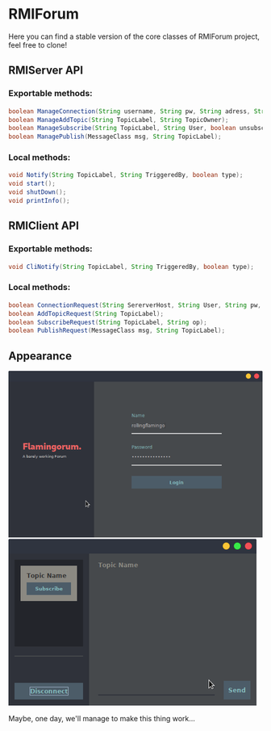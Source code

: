 # RMIForum
Here you can find a stable version of the core classes of RMIForum project, feel free to clone!
## RMIServer API
### Exportable methods:
```java
boolean ManageConnection(String username, String pw, String adress, String op);
boolean ManageAddTopic(String TopicLabel, String TopicOwner);
boolean ManageSubscribe(String TopicLabel, String User, boolean unsubscribe);
boolean ManagePublish(MessageClass msg, String TopicLabel);
```
### Local methods:
```java
void Notify(String TopicLabel, String TriggeredBy, boolean type);
void start();
void shutDown();
void printInfo();
```
## RMIClient API
### Exportable methods:
```java
void CliNotify(String TopicLabel, String TriggeredBy, boolean type);
```
### Local methods:
```java
boolean ConnectionRequest(String SererverHost, String User, String pw, String op);
boolean AddTopicRequest(String TopicLabel);
boolean SubscribeRequest(String TopicLabel, String op);
boolean PublishRequest(MessageClass msg, String TopicLabel);
```
## Appearance
![Login Form](img/flamingorumIntro.png)
![Dash Form](img/flamingorumDash.png)

Maybe, one day, we'll manage to make this thing work...
